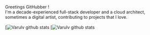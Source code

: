 Greetings GitHubber !  <br/>
I'm a decade-experienced full-stack developer and a cloud architect, sometimes a digital artist, contributing to projects that I love.<br/><br>
[![Varulv github stats](https://anasgamrani.vercel.app/api?username=Varulv1997&theme=synthwave&show_icons=true)
[![Varulv github stats](https://anasgamrani.vercel.app/api/top-langs/?username=Varulv1997&hide=php,html&theme=synthwave)
